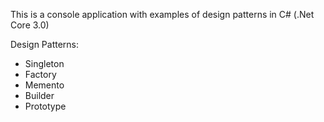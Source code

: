 This is a console application with examples of design patterns in C# (.Net Core 3.0)

Design Patterns:

- Singleton
- Factory
- Memento
- Builder
- Prototype
